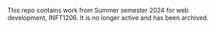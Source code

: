 This repo contains work from Summer semester 2024 for web development, INFT1206. It is no longer active and has been archived.
